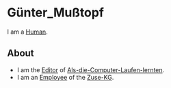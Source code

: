 # Günter_Mußtopf

I am a [Human](40000001.md).

## About

- I am the [Editor](404.md) of [Als-die-Computer-Laufen-lernten](404.md).
- I am an [Employee](270000032.md) of the [Zuse-KG](240000020.md).
